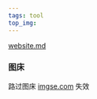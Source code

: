 ```yaml
---
tags: tool
top_img: 
---
```


 [website.md](website.md) 













### 图床

路过图床 [imgse.com](https://imgse.com/) 失效

